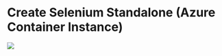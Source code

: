 # Create Selenium Standalone (Azure Container Instance)

<a href="https://portal.azure.com/#create/Microsoft.Template/uri/https%3A%2F%2Fraw.githubusercontent.com%2Fmnoskovic%2Fselenium%2Fmaster%2Fstandalone%2Fazuredeploy.json" target="_blank">
    <img src="http://azuredeploy.net/deploybutton.png"/> 
</a>